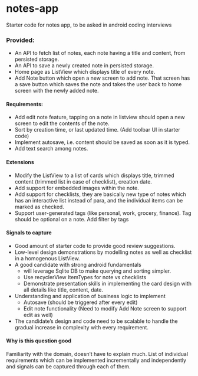 # notes-app
Starter code for notes app, to be asked in android coding interviews

### Provided:
- An API to fetch list of notes, each note having a title and content, from persisted storage.
- An API to save a newly created note in persisted storage.
- Home page as ListView which displays title of every note.
- Add Note button which open a new screen to add note. That screen has a save button which saves the note and takes the user back to home screen with the newly added note.

#### Requirements:
- Add edit note feature, tapping on a note in listview should open a new screen to edit the contents of the note.
- Sort by creation time, or last updated time. (Add toolbar UI in starter code)
- Implement autosave, i.e. content should be saved as soon as it is typed.
- Add text search among notes. 


#### Extensions
- Modify the ListView to a list of cards which displays title, trimmed content (trimmed list in case of checklist), creation date. 
- Add support for embedded images within the note.
- Add support for checklists, they are basically new type of notes which has an interactive list instead of para, and the individual items can be marked as checked.
- Support user-generated tags (like personal, work, grocery, finance). Tag should be optional on a note. Add filter by tags


#### Signals to capture
- Good amount of starter code to provide good review suggestions.
- Low-level design demonstrations by modelling notes as well as checklist in a homogenous ListView.
- A good candidate with strong android fundamentals 
    - will leverage Sqlite DB to make querying and sorting simpler. 
    - Use recyclerView ItemTypes for note vs checklists
    - Demonstrate presentation skills in implementing the card design with all details like title, content, date.
- Understanding and application of business logic to implement
    - Autosave (should be triggered after every edit) 
    - Edit note functionality (Need to modify Add Note screen to support edit as well)
- The candidate’s design and code need to be scalable to handle the gradual increase in complexity with every requirement.

#### Why is this question good
Familiarity with the domain, doesn’t have to explain much.
List of individual requirements which can be implemented incrementally and independently and signals can be captured through each of them.
